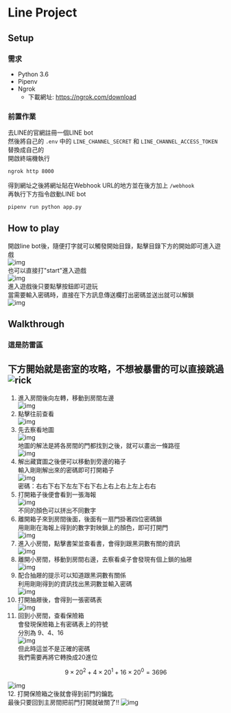 # Line Project
## Setup
### 需求
* Python 3.6
* Pipenv
* Ngrok
  * 下載網址: https://ngrok.com/download
### 前置作業
去LINE的官網註冊一個LINE bot\
然後將自己的 `.env` 中的 `LINE_CHANNEL_SECRET` 和 `LINE_CHANNEL_ACCESS_TOKEN` 替換成自己的\
開啟終端機執行
```sh
ngrok http 8000
```
得到網址之後將網址貼在Webhook URL的地方並在後方加上 `/webhook`\
再執行下方指令啟動LINE bot
```sh
pipenv run python app.py
```
## How to play
開啟line bot後，隨便打字就可以觸發開始目錄，點擊目錄下方的開始即可進入遊戲\
![img](https://i.imgur.com/Mklgpwf.jpg)\
也可以直接打"start"進入遊戲\
![img](https://i.imgur.com/f2dKmTe.jpg)\
進入遊戲後只要點擊按鈕即可遊玩\
當需要輸入密碼時，直接在下方訊息傳送欄打出密碼並送出就可以解鎖\
![img](https://i.imgur.com/0tdtL0T.png)
## Walkthrough
### 這是防雷區
下方開始就是密室的攻略，不想被暴雷的可以直接跳過\
![rick](https://i.imgur.com/6KfIxHM.jpg)
---
1. 進入房間後向左轉，移動到房間左邊\
![img](https://i.imgur.com/L9sQDGC.jpg)
3. 點擊往前查看\
![img](https://i.imgur.com/YjdpWj9.jpg)
4. 先去察看地圖\
![img](https://i.imgur.com/32KWIjd.jpg)\
地圖的解法是將各房間的門都找到之後，就可以畫出一條路徑\
![img](https://i.imgur.com/poF65CI.jpg)
5. 解出藏寶圖之後便可以移動到旁邊的箱子\
輸入剛剛解出來的密碼即可打開箱子\
![img](https://i.imgur.com/g8wi8y6.jpg)\
密碼：右右下右下左左下右下右上右上右上左上右右
6. 打開箱子後便會看到一張海報\
![img](https://i.imgur.com/cZiaYPv.png)\
不同的顏色可以拼出不同數字
7. 離開箱子來到房間後面，後面有一扇門掛著四位密碼鎖\
用剛剛在海報上得到的數字對映鎖上的顏色，即可打開門\
![img](https://i.imgur.com/CleD8l6.jpg)
8. 進入小房間，點擊書架並查看書，會得到跟黑洞數有關的資訊\
![img](https://i.imgur.com/k1KbrPX.jpg)
9. 離開小房間，移動到房間右邊，去察看桌子會發現有個上鎖的抽屜\
![img](https://i.imgur.com/OZk1G5v.jpg)
10. 配合抽屜的提示可以知道跟黑洞數有關係\
利用剛剛得到的資訊找出黑洞數並輸入密碼\
![img](https://i.imgur.com/IEWUBKX.jpg)
11. 打開抽屜後，會得到一張密碼表\
![img](https://i.imgur.com/ZcRB8tO.png)
12. 回到小房間，查看保險箱\
會發現保險箱上有密碼表上的符號\
分別為 9、4、16\
![img](https://i.imgur.com/qDJOEaz.jpg)\
但此時這並不是正確的密碼\
我們需要再將它轉換成20進位
```math
9\times 20^2 + 4\times 20^1 + 16\times 20^0 = 3696
```
![img](https://i.imgur.com/z0HGlIW.jpg)\
12. 打開保險箱之後就會得到前門的鑰匙\
最後只要回到主房間把前門打開就破關了!!
![img](https://i.imgur.com/jA1WWru.jpg)
